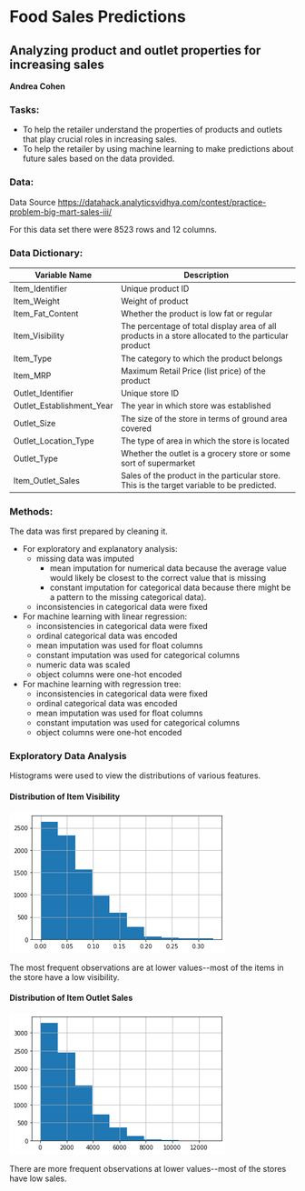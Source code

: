 # Food Sales Predictions

## Analyzing product and outlet properties for increasing sales

**Andrea Cohen**

### Tasks:
- To help the retailer understand the properties of products and outlets that play crucial roles in increasing sales.
- To help the retailer by using machine learning to make predictions about future sales based on the data provided.

### Data:
Data Source https://datahack.analyticsvidhya.com/contest/practice-problem-big-mart-sales-iii/

For this data set there were 8523 rows and 12 columns.

### Data Dictionary:
Variable Name	| Description
---| ---
Item_Identifier |	Unique product ID
Item_Weight |	Weight of product
Item_Fat_Content |	Whether the product is low fat or regular
Item_Visibility |	The percentage of total display area of all products in a store allocated to the particular product
Item_Type |	The category to which the product belongs
Item_MRP |	Maximum Retail Price (list price) of the product
Outlet_Identifier |	Unique store ID
Outlet_Establishment_Year |	The year in which store was established
Outlet_Size |	The size of the store in terms of ground area covered
Outlet_Location_Type |	The type of area in which the store is located
Outlet_Type |	Whether the outlet is a grocery store or some sort of supermarket
Item_Outlet_Sales |	Sales of the product in the particular store. This is the target variable to be predicted.

### Methods:

The data was first prepared by cleaning it.
- For exploratory and explanatory analysis: 
  - missing data was imputed 
    - mean imputation for numerical data because the average value would likely be closest to the correct value that is missing 
    - constant imputation for categorical data because there might be a pattern to the missing categorical data).  
  - inconsistencies in categorical data were fixed
- For machine learning with linear regression: 
  - inconsistencies in categorical data were fixed
  - ordinal categorical data was encoded
  - mean imputation was used for float columns
  - constant imputation was used for categorical columns
  - numeric data was scaled
  - object columns were one-hot encoded
- For machine learning with regression tree:
  - inconsistencies in categorical data were fixed
  - ordinal categorical data was encoded
  - mean imputation was used for float columns
  - constant imputation was used for categorical columns
  - object columns were one-hot encoded

### Exploratory Data Analysis

Histograms were used to view the distributions of various features.

#### Distribution of Item Visibility

![Item Visibility.png](https://github.com/andreacohen7/food-sales-predictions/blob/main/Item%20Visibility.png)

The most frequent observations are at lower values--most of the items in the store have a low visibility.

#### Distribution of Item Outlet Sales

![Item Outlet Sales.png](https://github.com/andreacohen7/food-sales-predictions/blob/main/Item%20Outlet%20Sales.png)

There are more frequent observations at lower values--most of the stores have low sales.

